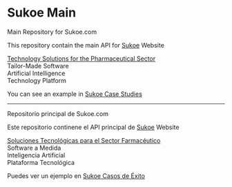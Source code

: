 # Sukoe  Main
Main Repository for Sukoe.com

This repository contain the main API for <a href="https://www.sukoe.com/">Sukoe</a> Website

<a href="https://www.sukoe.com">Technology Solutions for the Pharmaceutical Sector</a>  
Tailor-Made Software  
Artificial Intelligence  
Technology Platform  

You can see an example in <a href="https://www.sukoe.com/case-studies.html">Sukoe Case Studies</a>

--------

Repositorio principal de Sukoe.com

Este repositorio continene el API principal de <a href="https://www.sukoe.com/es">Sukoe</a> Website

<a href="https://www.sukoe.com">Soluciones Tecnológicas para el Sector Farmacéutico</a>  
Software a Medida  
Inteligencia Artificial  
Plataforma Tecnológica  

Puedes ver un ejemplo en <a href="https://www.sukoe.com/case-studies.html">Sukoe Casos de Éxito</a>

